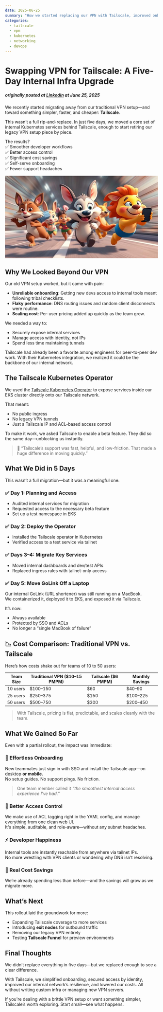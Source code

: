 ```yaml
---
date: 2025-06-25
summary: "How we started replacing our VPN with Tailscale, improved onboarding and access control, and reduced costs—all in five days."
categories:
  - tailscale
  - vpn
  - kubernetes
  - networking
  - devops
---
```

# Swapping VPN for Tailscale: A Five-Day Internal Infra Upgrade
##### originally posted at [LinkedIn](https://www.linkedin.com/pulse/swapping-vpn-tailscale-five-day-internal-infra-upgrade-janus-chung-rnucc) at June 25, 2025

We recently started migrating away from our traditional VPN setup—and toward something simpler, faster, and cheaper: **Tailscale**.

This wasn’t a full rip-and-replace. In just five days, we moved a core set of internal Kubernetes services behind Tailscale, enough to start retiring our legacy VPN setup piece by piece.

The results?  
✅ Smoother developer workflows  
✅ Better access control  
✅ Significant cost savings  
✅ Self-serve onboarding  
✅ Fewer support headaches

![Enjoy Super Speeding in Private Network Tunnel](../../assets/blog/tailscale/banner.jpg)

<!-- more -->

## Why We Looked Beyond Our VPN

Our old VPN setup worked, but it came with pain:

- **Unreliable onboarding**: Getting new devs access to internal tools meant following tribal checklists.
- **Flaky performance**: DNS routing issues and random client disconnects were routine.
- **Scaling cost**: Per-user pricing added up quickly as the team grew.

We needed a way to:
- Securely expose internal services
- Manage access with identity, not IPs
- Spend less time maintaining tunnels

Tailscale had already been a favorite among engineers for peer-to-peer dev work. With their Kubernetes integration, we realized it could be the backbone of our internal network.


## The Tailscale Kubernetes Operator

We used the [Tailscale Kubernetes Operator](https://tailscale.com/kb/1236/kubernetes-operator/) to expose services inside our EKS cluster directly onto our Tailscale network.

That meant:
- No public ingress
- No legacy VPN tunnels
- Just a Tailscale IP and ACL-based access control

To make it work, we asked Tailscale to enable a beta feature. They did so the same day—unblocking us instantly.

> 💬 “Tailscale’s support was fast, helpful, and low-friction. That made a huge difference in moving quickly.”

## What We Did in 5 Days

This wasn’t a full migration—but it was a meaningful one.

### ✅ Day 1: Planning and Access
- Audited internal services for migration
- Requested access to the necessary beta feature
- Set up a test namespace in EKS

### ✅ Day 2: Deploy the Operator
- Installed the Tailscale operator in Kubernetes
- Verified access to a test service via tailnet

### ✅ Days 3–4: Migrate Key Services
- Moved internal dashboards and dev/test APIs
- Replaced ingress rules with tailnet-only access

### ✅ Day 5: Move GoLink Off a Laptop
Our internal GoLink (URL shortener) was still running on a MacBook.  
We containerized it, deployed it to EKS, and exposed it via Tailscale.

It’s now:
- Always available  
- Protected by SSO and ACLs  
- No longer a “single MacBook of failure”

## 📉 Cost Comparison: Traditional VPN vs. Tailscale

Here’s how costs shake out for teams of 10 to 50 users:

| Team Size | Traditional VPN ($10–15 PMPM) | Tailscale ($6 PMPM) | **Monthly Savings** |
|-----------|-------------------------------|----------------------|----------------------|
| 10 users  | $100–150                      | $60                  | $40–90               |
| 25 users  | $250–375                      | $150                 | $100–225             |
| 50 users  | $500–750                      | $300                 | $200–450             |

> With Tailscale, pricing is flat, predictable, and scales cleanly with the team.


## What We Gained So Far

Even with a partial rollout, the impact was immediate:

### 🧠 Effortless Onboarding  
New teammates just sign in with SSO and install the Tailscale app—on desktop **or mobile**.  
No setup guides. No support pings. No friction.

> One team member called it *“the smoothest internal access experience I’ve had.”*

### 🔐 Better Access Control  
We make use of ACL tagging right in the YAML config, and manage everything from one clean web UI.  
It's simple, auditable, and role-aware—without any subnet headaches.

### ⚡ Developer Happiness  
Internal tools are instantly reachable from anywhere via tailnet IPs.  
No more wrestling with VPN clients or wondering why DNS isn’t resolving.

### 💸 Real Cost Savings  
We’re already spending less than before—and the savings will grow as we migrate more.

## What’s Next

This rollout laid the groundwork for more:

- Expanding Tailscale coverage to more services  
- Introducing **exit nodes** for outbound traffic  
- Removing our legacy VPN entirely  
- Testing **Tailscale Funnel** for preview environments

## Final Thoughts

We didn’t replace everything in five days—but we replaced enough to see a clear difference.

With Tailscale, we simplified onboarding, secured access by identity, improved our internal network’s resilience, and lowered our costs. All without writing custom infra or managing new VPN servers.

If you're dealing with a brittle VPN setup or want something simpler, Tailscale’s worth exploring. Start small—see what happens.
